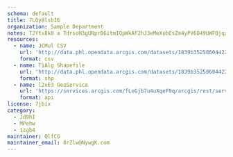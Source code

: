 ```yaml
---
schema: default
title: 7LQy8lsbI6 
organization: Sample Department 
notes: TJYtx8k0 a TdrsoH3gUNprBGitmIQpWkAF2hJ3eMeXobEsZm4yPV6O49UWFQjqz1A5cVjIxb6vfMCvcgKn7hO7ylZDuq8zi9HCB 
resources:
  - name: JCMul CSV
    url: 'http://data.phl.opendata.arcgis.com/datasets/1839b35258604422b0b520cbb668df0d_0.csv'
    format: csv
  - name: TiAlg Shapefile
    url: 'http://data.phl.opendata.arcgis.com/datasets/1839b35258604422b0b520cbb668df0d_0.zip'
    format: shp
  - name: l2xE3 GeoService
    url: 'https://services.arcgis.com/fLeGjb7u4uXqeF9q/arcgis/rest/services/Air_Monitoring_Stations/FeatureServer/0/query'
    format: api
license: 7jbix 
category:
  - Jd9hI 
  - MPehw 
  - 1zgb4 
maintainer: QlfCG  
maintainer_email: 8rZlw@NywgK.com
---
```

